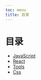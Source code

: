 ```yaml
---
toc: menu
title: 目录
---
```


# 目录

- [JavaScript](/pages/javascript)
- [React](/pages/react)
- [Tools](/pages/tools)
- [Css](/pages/css)
